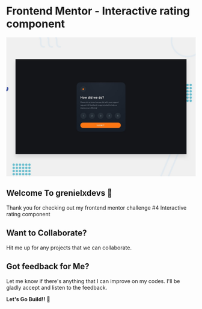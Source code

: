 # Frontend Mentor - Interactive rating component

![Design preview for the Interactive rating component coding challenge](./design/desktop-preview.jpg)

## Welcome To grenielxdevs 👋

Thank you for checking out my frontend mentor challenge #4 Interactive rating component

## Want to Collaborate?

Hit me up for any projects that we can collaborate.

## Got feedback for Me?

Let me know if there's anything that I can improve on my codes. I'll be gladly accept and listen to the feedback.

**Let's Go Build!!** 🚀
